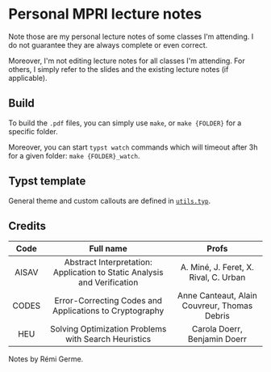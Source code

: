 # Personal MPRI lecture notes

Note those are my personal lecture notes of some classes I'm attending. I do not guarantee they are always complete or even correct.

Moreover, I'm not editing lecture notes for all classes I'm attending. For others, I simply refer to the slides and the existing lecture notes (if applicable).

## Build

To build the `.pdf` files, you can simply use `make`, or `make {FOLDER}` for a specific folder.

Moreover, you can start `typst watch` commands which will timeout after 3h for a given folder: `make {FOLDER}_watch`.

## Typst template

General theme and custom callouts are defined in [`utils.typ`](utils.typ).

## Credits

| Code  |                                Full name                                 |                    Profs                     |
| :---: | :----------------------------------------------------------------------: | :------------------------------------------: |
| AISAV | Abstract Interpretation: Application to Static Analysis and Verification |    A. Miné, J. Feret, X. Rival, C. Urban     |
| CODES |         Error-Correcting Codes and Applications to Cryptography          | Anne Canteaut, Alain Couvreur, Thomas Debris |
|  HEU  |           Solving Optimization Problems with Search Heuristics           |         Carola Doerr, Benjamin Doerr         |

Notes by Rémi Germe.
